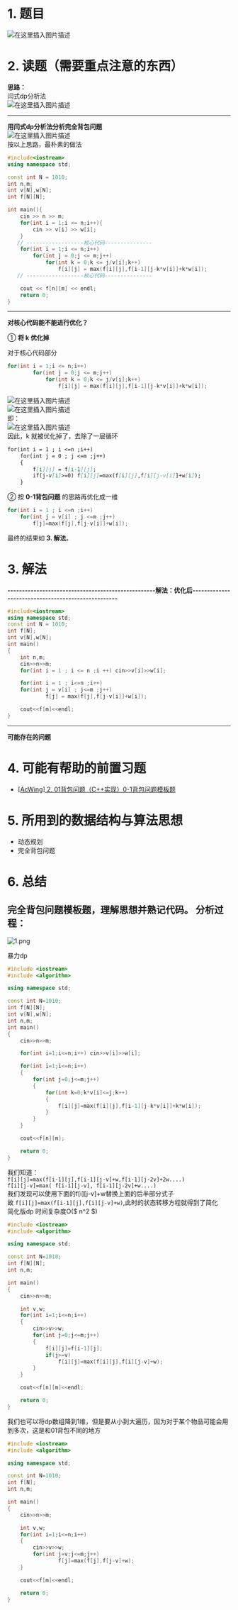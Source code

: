 1\. 题目
======

![在这里插入图片描述](https://img-blog.csdnimg.cn/6a10ead187f3496595400cf314bbb597.png?x-oss-process=image/watermark,type_d3F5LXplbmhlaQ,shadow_50,text_Q1NETiBAQ2xvdWRlZWVlZQ==,size_20,color_FFFFFF,t_70,g_se,x_16)

2\. 读题（需要重点注意的东西）
=================

**思路：**  
闫式dp分析法  
![在这里插入图片描述](https://img-blog.csdnimg.cn/9d2f131526b840869421bd447df657a4.png?x-oss-process=image/watermark,type_d3F5LXplbmhlaQ,shadow_50,text_Q1NETiBAQ2xvdWRlZWVlZQ==,size_20,color_FFFFFF,t_70,g_se,x_16)

* * *

**用闫式dp分析法分析完全背包问题**  
![在这里插入图片描述](https://img-blog.csdnimg.cn/d66c06b710ce48d38b2e4a2af579405f.png?x-oss-process=image/watermark,type_d3F5LXplbmhlaQ,shadow_50,text_Q1NETiBAQ2xvdWRlZWVlZQ==,size_20,color_FFFFFF,t_70,g_se,x_16)  
按以上思路，最朴素的做法

```cpp
#include<iostream>
using namespace std;

const int N = 1010;
int n,m;
int v[N],w[N];
int f[N][N];

int main(){
    cin >> n >> m;
    for(int i = 1;i <= n;i++){
        cin >> v[i] >> w[i];
    } 
   // ------------------核心代码--------------- 
    for(int i = 1;i <= n;i++)
        for(int j = 0;j <= m;j++)
            for(int k = 0;k <= j/v[i];k++)
                f[i][j] = max(f[i][j],f[i-1][j-k*v[i]]+k*w[i]);
   // ------------------核心代码--------------- 

    cout << f[n][m] << endl;
    return 0;
}
```

* * *

**对核心代码能不能进行优化？**

① **将 k 优化掉**

对于核心代码部分

```cpp
for(int i = 1;i <= n;i++)
        for(int j = 0;j <= m;j++)
            for(int k = 0;k <= j/v[i];k++)
                f[i][j] = max(f[i][j],f[i-1][j-k*v[i]]+k*w[i]);
```

![在这里插入图片描述](https://img-blog.csdnimg.cn/a8da4c33445244faa584918f8895923e.png?x-oss-process=image/watermark,type_d3F5LXplbmhlaQ,shadow_50,text_Q1NETiBAQ2xvdWRlZWVlZQ==,size_20,color_FFFFFF,t_70,g_se,x_16)  
![在这里插入图片描述](https://img-blog.csdnimg.cn/ccdf0a9f50ac4ab4ac0123a9485ba006.png)  
即：  
![在这里插入图片描述](https://img-blog.csdnimg.cn/b33fed88369d45df82b1e02da99e65fc.png?x-oss-process=image/watermark,type_d3F5LXplbmhlaQ,shadow_50,text_Q1NETiBAQ2xvdWRlZWVlZQ==,size_20,color_FFFFFF,t_70,g_se,x_16)  
因此，k 就被优化掉了，去除了一层循环

```markdown
for(int i = 1 ; i <=n ;i++)
    for(int j = 0 ; j <=m ;j++)
    {
        f[i][j] = f[i-1][j];
        if(j-v[i]>=0) f[i][j]=max(f[i][j],f[i][j-v[i]]+w[i]);
    }
```

② 按 **0-1背包问题** 的思路再优化成一维

```cpp
for(int i = 1 ; i <=n ;i++)
    for(int j = v[i] ; j <=m ;j++)
        f[j]=max(f[j],f[j-v[i]]+w[i]);
```

最终的结果如 **3\. 解法**。

3\. 解法
======

**\---------------------------------------------------解法：优化后---------------------------------------------------**

```cpp
#include<iostream>
using namespace std;
const int N = 1010;
int f[N];
int v[N],w[N];
int main()
{
    int n,m;
    cin>>n>>m;
    for(int i = 1 ; i <= n ;i ++) cin>>v[i]>>w[i];

    for(int i = 1 ; i<=n ;i++)
    for(int j = v[i] ; j<=m ;j++)
            f[j] = max(f[j],f[j-v[i]]+w[i]);

    cout<<f[m]<<endl;
}
```

* * *

**可能存在的问题**

4\. 可能有帮助的前置习题
==============

*   [\[AcWing\] 2. 01背包问题（C++实现）0-1背包问题模板题](https://blog.csdn.net/weixin_43972154/article/details/121850088)

5\. 所用到的数据结构与算法思想
=================

*   动态规划
*   完全背包问题

6\. 总结
======

完全背包问题模板题，理解思想并熟记代码。
分析过程：
-----

![1.png](https://cdn.acwing.com/media/article/image/2020/02/01/12161_62fd29d844-1.png)

暴力dp

```cpp
#include <iostream>
#include <algorithm>

using namespace std;

const int N=1010;
int f[N][N];
int v[N],w[N];
int n,m;
int main()
{
    cin>>n>>m;

    for(int i=1;i<=n;i++) cin>>v[i]>>w[i];

    for(int i=1;i<=n;i++)
    {
        for(int j=0;j<=m;j++)
        {
            for(int k=0;k*v[i]<=j;k++)
            {
                f[i][j]=max(f[i][j],f[i-1][j-k*v[i]]+k*w[i]);
            }
        }
    }

    cout<<f[n][m];

    return 0;
}
```

我们知道：  
`f[i][j]=max(f[i-1][j],f[i-1][j-v]+w,f[i-1][j-2v]+2w....)`  
`f[i][j-v]=max( f[i-1][j-v], f[i-1][j-2v]+w....)`  
我们发现可以使用下面的f\[i\]\[j-v\]+w替换上面的后半部分式子  
故 `f[i][j]=max(f[i-1][j],f[i][j-v]+w)`,此时的状态转移方程就得到了简化  
简化版dp 时间复杂度O($ n^2 $)

```cpp
#include <iostream>
#include <algorithm>

using namespace std;

const int N=1010;
int f[N][N];
int n,m;

int main()
{
    cin>>n>>m;

    int v,w;
    for(int i=1;i<=n;i++)
    {
        cin>>v>>w;
        for(int j=0;j<=m;j++)
        {
            f[i][j]=f[i-1][j];
            if(j>=v)
                f[i][j]=max(f[i][j],f[i][j-v]+w);
        }
    }

    cout<<f[n][m]<<endl;

    return 0;
}
```

我们也可以将dp数组降到1维，但是要从小到大遍历，因为对于某个物品可能会用到多次，这是和01背包不同的地方

```cpp
#include <iostream>
#include <algorithm>

using namespace std;

const int N=1010;
int f[N];
int n,m;

int main()
{
    cin>>n>>m;

    int v,w;
    for(int i=1;i<=n;i++)
    {
        cin>>v>>w;
        for(int j=v;j<=m;j++)
                f[j]=max(f[j],f[j-v]+w);
    }

    cout<<f[m]<<endl;

    return 0;
}
```